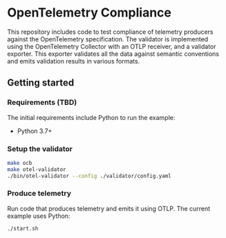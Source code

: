 # OpenTelemetry Compliance

This repository includes code to test compliance of telemetry producers against the OpenTelemetry specification. The validator is implemented using the OpenTelemetry Collector with an OTLP receiver, and a validator exporter. This exporter validates all the data against semantic conventions and emits validation results in various formats.

## Getting started

### Requirements (TBD)

The initial requirements include Python to run the example:

* Python 3.7+

### Setup the validator

```bash
make ocb
make otel-validator
./bin/otel-validator --config ./validator/config.yaml
```

### Produce telemetry

Run code that produces telemetry and emits it using OTLP. The current example uses Python:

```bash
./start.sh
```

